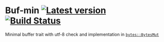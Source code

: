 # Buf-min [![Latest version](https://img.shields.io/crates/v/buf-min.svg)](https://crates.io/crates/buf-min) [![Build Status](https://travis-ci.org/botika/buf-min.svg?branch=master)](https://travis-ci.org/botika/buf-min)
Minimal buffer trait with utf-8 check and implementation in [`bytes::BytesMut`](https://github.com/tokio-rs/bytes)
